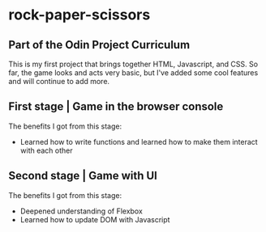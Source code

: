 # rock-paper-scissors
## Part of the Odin Project Curriculum
This is my first project that brings together HTML, Javascript, and CSS. 
So far, the game looks and acts very basic, but I've added some cool features and will continue to add more. 

## First stage | Game in the browser console
The benefits I got from this stage:
- Learned how to write functions and learned how to make them interact with each other

## Second stage | Game with UI
The benefits I got from this stage:
- Deepened understanding of Flexbox
- Learned how to update DOM with Javascript
